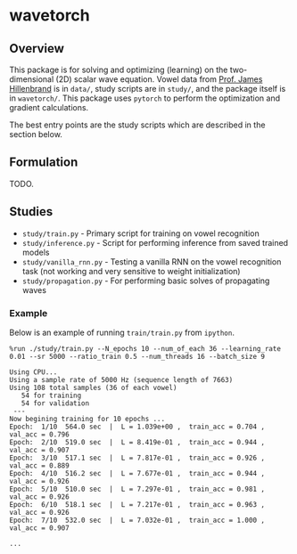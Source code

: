 # wavetorch

## Overview

This package is for solving and optimizing (learning) on the two-dimensional (2D) scalar wave equation. Vowel data from [Prof. James Hillenbrand](https://homepages.wmich.edu/~hillenbr/voweldata.html) is in `data/`, study scripts are in `study/`, and the package itself is in `wavetorch/`. This package uses `pytorch` to perform the optimization and gradient calculations.

The best entry points are the study scripts which are described in the section below.

## Formulation

TODO.

## Studies

 * `study/train.py` - Primary script for training on vowel recognition
 * `study/inference.py` - Script for performing inference from saved trained models
 * `study/vanilla_rnn.py` - Testing a vanilla RNN on the vowel recognition task (not working and very sensitive to weight initialization)
 * `study/propagation.py` - For performing basic solves of propagating waves

### Example

Below is an example of running `train/train.py` from `ipython`.

```
%run ./study/train.py --N_epochs 10 --num_of_each 36 --learning_rate 0.01 --sr 5000 --ratio_train 0.5 --num_threads 16 --batch_size 9
```

```
Using CPU...
Using a sample rate of 5000 Hz (sequence length of 7663)
Using 108 total samples (36 of each vowel)
   54 for training
   54 for validation
 ---
Now begining training for 10 epochs ...
Epoch:  1/10  564.0 sec  |  L = 1.039e+00 ,  train_acc = 0.704 ,  val_acc = 0.796
Epoch:  2/10  519.0 sec  |  L = 8.419e-01 ,  train_acc = 0.944 ,  val_acc = 0.907
Epoch:  3/10  517.1 sec  |  L = 7.817e-01 ,  train_acc = 0.926 ,  val_acc = 0.889
Epoch:  4/10  516.2 sec  |  L = 7.677e-01 ,  train_acc = 0.944 ,  val_acc = 0.926
Epoch:  5/10  510.0 sec  |  L = 7.297e-01 ,  train_acc = 0.981 ,  val_acc = 0.926
Epoch:  6/10  518.1 sec  |  L = 7.217e-01 ,  train_acc = 0.963 ,  val_acc = 0.926
Epoch:  7/10  532.0 sec  |  L = 7.032e-01 ,  train_acc = 1.000 ,  val_acc = 0.907

...

```
